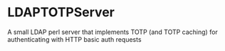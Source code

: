 # LDAPTOTPServer
A small LDAP perl server that implements TOTP (and TOTP caching) for authenticating with HTTP basic auth requests
